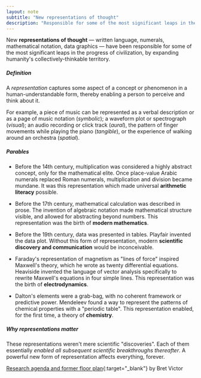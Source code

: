```yaml
---
layout: note
subtitle: "New representations of thought"
description: "Responsible for some of the most significant leaps in the progress of civilization"
---
```


New **representations of thought** — written language, numerals, mathematical
notation, data graphics — have been responsible for some of the most
significant leaps in the progress of civilization, by expanding humanity's
collectively-thinkable territory.


##### Definition

A *representation* captures some aspect of a concept or phenomenon in a
human-understandable form, thereby enabling a person to perceive and think
about it.

For example, a piece of music can be represented as a verbal description or as
a page of music notation (*symbolic*); a waveform plot or spectrograph (*visual*);
an audio recording or click track (*aural*), the pattern of finger movements
while playing the piano (*tangible*), or the experience of walking around an
orchestra (*spatial*).


##### Parables

* Before the 14th century, multiplication was considered a highly abstract
  concept, only for the mathematical elite. Once place-value Arabic numerals
  replaced Roman numerals, multiplication and division became mundane. It was
  this representation which made universal **arithmetic literacy** possible.

* Before the 17th century, mathematical calculation was described in prose. The
  invention of algebraic notation made mathematical structure visible, and
  allowed for abstracting beyond numbers. This representation was the birth of
  **modern mathematics**.

* Before the 19th century, data was presented in tables. Playfair invented the
  data plot. Without this form of representation, modern **scientific discovery
  and communication** would be inconceivable.

* Faraday's representation of magnetism as "lines of force" inspired Maxwell's
  theory, which he wrote as twenty differential equations. Heaviside invented
  the language of vector analysis specifically to rewrite Maxwell's equations
  in four simple lines. This representation was the birth of **electrodynamics**.

* Dalton's elements were a grab-bag, with no coherent framework or predictive
  power. Mendeleev found a way to represent the patterns of chemical
  properties with a "periodic table". This representation enabled, for the
  first time, a theory of **chemistry**.


##### Why representations matter

These representations weren't mere scientific "discoveries". Each of them essentially
*enabled all subsequent scientific breakthroughs thereafter*. A powerful new form of
representation affects everything, forever.

[Research agenda and former floor plan][1]{:target="_blank"} by Bret Victor


[1]: http://worrydream.com/cdg/ResearchAgenda-v0.19-poster.pdf
